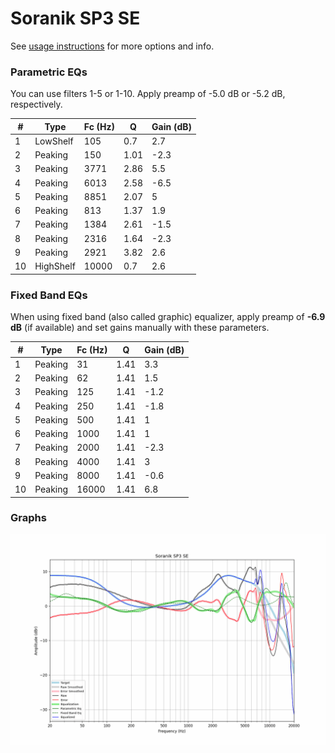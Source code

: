 # Soranik SP3 SE
See [usage instructions](https://github.com/jaakkopasanen/AutoEq#usage) for more options and info.

### Parametric EQs
You can use filters 1-5 or 1-10. Apply preamp of -5.0 dB or -5.2 dB, respectively.

|   # | Type      |   Fc (Hz) |    Q |   Gain (dB) |
|-----|-----------|-----------|------|-------------|
|   1 | LowShelf  |       105 | 0.7  |         2.7 |
|   2 | Peaking   |       150 | 1.01 |        -2.3 |
|   3 | Peaking   |      3771 | 2.86 |         5.5 |
|   4 | Peaking   |      6013 | 2.58 |        -6.5 |
|   5 | Peaking   |      8851 | 2.07 |         5   |
|   6 | Peaking   |       813 | 1.37 |         1.9 |
|   7 | Peaking   |      1384 | 2.61 |        -1.5 |
|   8 | Peaking   |      2316 | 1.64 |        -2.3 |
|   9 | Peaking   |      2921 | 3.82 |         2.6 |
|  10 | HighShelf |     10000 | 0.7  |         2.6 |

### Fixed Band EQs
When using fixed band (also called graphic) equalizer, apply preamp of **-6.9 dB** (if available) and set gains manually with these parameters.

|   # | Type    |   Fc (Hz) |    Q |   Gain (dB) |
|-----|---------|-----------|------|-------------|
|   1 | Peaking |        31 | 1.41 |         3.3 |
|   2 | Peaking |        62 | 1.41 |         1.5 |
|   3 | Peaking |       125 | 1.41 |        -1.2 |
|   4 | Peaking |       250 | 1.41 |        -1.8 |
|   5 | Peaking |       500 | 1.41 |         1   |
|   6 | Peaking |      1000 | 1.41 |         1   |
|   7 | Peaking |      2000 | 1.41 |        -2.3 |
|   8 | Peaking |      4000 | 1.41 |         3   |
|   9 | Peaking |      8000 | 1.41 |        -0.6 |
|  10 | Peaking |     16000 | 1.41 |         6.8 |

### Graphs
![](./Soranik%20SP3%20SE.png)
